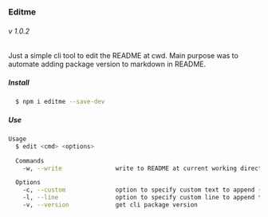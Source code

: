 ### Editme

###### v 1.0.2

Just a simple cli tool to edit the README at cwd. Main purpose was to automate adding package version to markdown in README.

##### Install
```bash
  $ npm i editme --save-dev
```

##### Use
```bash
Usage
  $ edit <cmd> <options>

  Commands
    -w, --write               write to README at current working directory

  Options
    -c, --custom              option to specify custom text to append (default is package.json version at cwd)
    -l, --line                option to specify custom line to append to (default is line 2)
    -v, --version             get cli package version
```